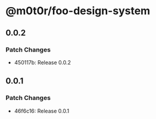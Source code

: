# @m0t0r/foo-design-system

## 0.0.2

### Patch Changes

- 450117b: Release 0.0.2

## 0.0.1

### Patch Changes

- 46f6c16: Release 0.0.1
